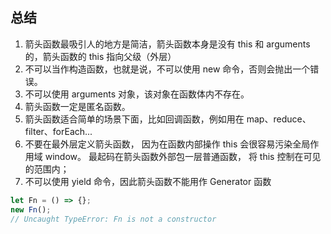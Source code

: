 ## 总结

1. 箭头函数最吸引人的地方是简洁，箭头函数本身是没有 this 和 arguments 的，箭头函数的 this 指向父级（外层）
2. 不可以当作构造函数，也就是说，不可以使用 new 命令，否则会抛出一个错误。
3. 不可以使用 arguments 对象，该对象在函数体内不存在。
4. 箭头函数一定是匿名函数。
5. 箭头函数适合简单的场景下面，比如回调函数，例如用在 map、reduce、filter、forEach...
6. 不要在最外层定义箭头函数， 因为在函数内部操作 this 会很容易污染全局作用域 window。 最起码在箭头函数外部包一层普通函数， 将 this 控制在可见的范围内；
7. 不可以使用 yield 命令，因此箭头函数不能用作 Generator 函数

```js
let Fn = () => {};
new Fn();
// Uncaught TypeError: Fn is not a constructor
```
